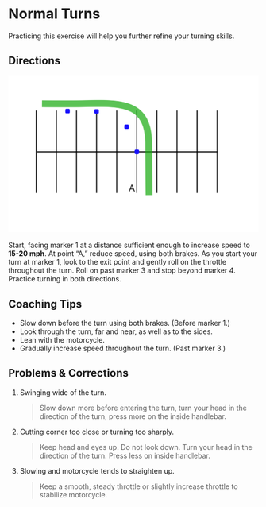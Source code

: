 # Normal Turns

Practicing this exercise will help you further refine your turning skills.

## Directions

![](../images/parking-5.svg)

Start, facing marker 1 at a distance sufficient enough to increase speed to **15-20 mph**. At point “A,” reduce speed, using both brakes. As you start your turn at marker 1, look to the exit point and gently roll on the throttle throughout the turn. Roll on past marker 3 and stop beyond marker 4. Practice turning in both directions.

## Coaching Tips
* Slow down before the turn using both brakes. (Before marker 1.)
* Look through the turn, far and near, as well as to the sides.
* Lean with the motorcycle.
* Gradually increase speed throughout the turn. (Past marker 3.)

## Problems & Corrections

1. Swinging wide of the turn.
    > Slow down more before entering the turn, turn your head in the direction of the turn, press more on the inside handlebar.
2. Cutting corner too close or turning too sharply.
    > Keep head and eyes up. Do not look down. Turn your head in the direction of the turn. Press less on inside handlebar.
3. Slowing and motorcycle tends to straighten up.
    > Keep a smooth, steady throttle or slightly increase throttle to stabilize motorcycle.

